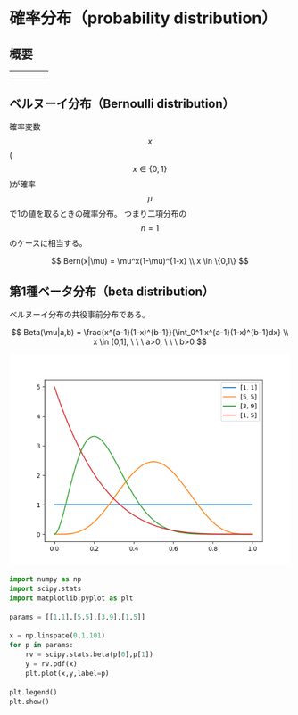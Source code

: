 # 確率分布（probability distribution）

## 概要

||||||
|----|----|----|----|----|
||||||
||||||

## ベルヌーイ分布（Bernoulli distribution）

確率変数$$x$$($$x \in \{0,1\}$$)が確率$$\mu$$で1の値を取るときの確率分布。
つまり二項分布の$$n=1$$のケースに相当する。

$$
Bern(x|\mu) = \mu^x(1-\mu)^{1-x} \\
x \in \{0,1\}
$$

## 第1種ベータ分布（beta distribution）

ベルヌーイ分布の共役事前分布である。

$$
Beta(\mu|a,b) = \frac{x^{a-1}(1-x)^{b-1}}{\int_0^1 x^{a-1}(1-x)^{b-1}dx} \\
x \in [0,1], \ \ \ a>0, \ \ \ b>0
$$

![alt text](fig1.png)

```py
import numpy as np
import scipy.stats
import matplotlib.pyplot as plt

params = [[1,1],[5,5],[3,9],[1,5]]

x = np.linspace(0,1,101)
for p in params:
    rv = scipy.stats.beta(p[0],p[1])
    y = rv.pdf(x)
    plt.plot(x,y,label=p)

plt.legend()
plt.show()

```
